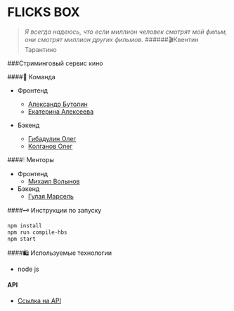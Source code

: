 # FLICKS BOX
> *Я всегда надеюсь, что если миллион человек смотрят мой фильм,
> они смотрят миллион других фильмов.* 
>######🎬Квентин Тарантино

###Стриминговый сервис кино

####🏈 Команда
- Фронтенд
    * [Александр Бутолин](https://github.com/butoly)
    * [Екатерина Алексеева](https://github.com/yletamitlu)
    
- Бэкенд
    * [Гибадулин Олег](https://github.com/OlegGibadulin)
    * [Колганов Олег](https://github.com/Moxxx1e)


####🕯 Менторы
- Фронтенд
    * [Михаил Волынов](https://github.com/StealthTech)
- Бэкенд
    * [Гулая Марсель](https://github.com/Marshality)


####🗝 Инструкции по запуску

```sh
npm install
npm run compile-hbs
npm start
```

####🛍 Используемые технологии
- node js

#### API
* [Ссылка на API](https://app.swaggerhub.com/apis/Slash4/flicks-box/1.0.0)
